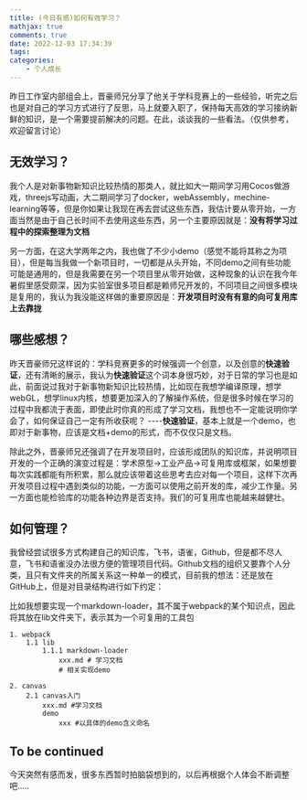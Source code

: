```yaml
---
title: (今日有感)如何有效学习？
mathjax: true
comments: true
date: 2022-12-03 17:34:39
tags:
categories:
    - 个人成长
---
```


昨日工作室内部组会上，晋豪师兄分享了他关于学科竞赛上的一些经验，听完之后也是对自己的学习方式进行了反思，马上就要入职了，保持每天高效的学习接纳新鲜的知识，是一个需要提前解决的问题。在此，谈谈我的一些看法。（仅供参考，欢迎留言讨论）

<!--more-->

## 无效学习？

我个人是对新事物新知识比较热情的那类人，就比如大一期间学习用Cocos做游戏，threejs写动画，大二期间学习了docker，webAssembly，mechine-learning等等，但是你如果让我现在再去尝试这些东西，我估计要从零开始，一方面当然是由于自己长时间不去使用这些东西，另一个主要原因就是：**没有将学习过程中的探索整理为文档**

另一方面，在这大学两年之内，我也做了不少小demo（感觉不能将其称之为项目），但是每当我做一个新项目时，一切都是从头开始，不同demo之间有些功能可能是通用的，但是我需要在另一个项目里从零开始做，这种现象的认识在我今年暑假里感受颇深，因为实验室很多项目都是赖师兄开发的，不同项目之间很多模块是复用的，我认为我没能这样做的重要原因是：**开发项目时没有有意的向可复用库上去靠拢**

## 哪些感想？

昨天晋豪师兄这样说的：学科竞赛更多的时候强调一个创意，以及创意的**快速验证**，还有清晰的展示，我认为**快速验证**这个词本身很巧妙，对于日常的学习也是如此，前面说过我对于新事物新知识比较热情，比如现在我想学编译原理，想学webGL，想学linux内核，想要更加深入的了解操作系统，但是很多时候在学习的过程中我都流于表面，即使此时你真的形成了学习文档，我想也不一定能说明你学会了，如何保证自己一定有所收获呢？ ----**快速验证**，基本上就是一个demo，也即对于新事物，应该是文档+demo的形式，而不仅仅只是文档。

除此之外，晋豪师兄还强调了在开发项目时，应该形成团队的知识库，并说明项目开发的一个正确的演变过程是：学术原型->工业产品->可复用库或框架，如果想要每次实践都能有所积累，那么就应该带着这些思考去应对每一个项目，这样下次再开发项目过程中遇到类似的功能，一方面可以使用之前开发的库，减少工作量。另一方面也能检验库的功能各种边界是否支持。我们的可复用库也能越来越健壮。


## 如何管理？

我曾经尝试很多方式构建自己的知识库，飞书，语雀，Github，但是都不尽人意，飞书和语雀没办法很方便的管理项目代码。Github文档的组织又要靠个人分类，且只有文件夹的所属关系这一种单一的模式，目前我的想法：还是放在GitHub上，但是对目录结构进行如下约定：

比如我想要实现一个markdown-loader，其不属于webpack的某个知识点，因此将其放在lib文件夹下，表示其为一个可复用的工具包

```
1. webpack
    1.1 lib
        1.1.1 markdown-loader
            xxx.md # 学习文档
            # 相关实现demo

2. canvas
    2.1 canvas入门
        xxx.md #学习文档
        demo
            xxx #以具体的demo含义命名
```

## To be continued

今天突然有感而发，很多东西暂时拍脑袋想到的，以后再根据个人体会不断调整吧.....